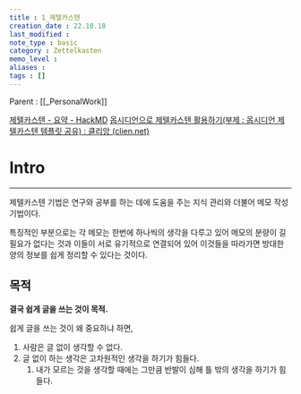 ```yaml
---
title : 1_제텔카스텐
creation_date : 22.10.18
last_modified :
note_type : basic
category : Zettelkasten
memo_level :
aliases : 
tags : []
---
```


Parent : [[_PersonalWork]]

[제텔카스텐 - 요약 - HackMD](https://hackmd.io/@prUi6bNrQqO14g0aJ3szYQ/BkWeRO6N5)
[옵시디언으로 제텔카스텐 활용하기(부제 : 옵시디언 제텔카스텐 템플릿 공유) : 클리앙 (clien.net)](https://www.clien.net/service/board/lecture/16752664)

# Intro
-----------
제텔카스텐 기법은 연구와 공부를 하는 데에 도움을 주는 지식 관리와 더불어 메모 작성 기법이다.

특징적인 부분으로는 각 메모는 한번에 하나씩의 생각을 다루고 있어 메모의 분량이 길 필요가 없다는 것과 이들이 서로 유기적으로 연결되어 있어 이것들을 따라가면 방대한 양의 정보를 쉽게 정리할 수 있다는 것이다.

## 목적
**결국 쉽게 글을 쓰는 것이 목적.**

쉽게 글을 쓰는 것이 왜 중요하냐 하면,
1. 사람은 글 없이 생각할 수 없다.
2. 글 없이 하는 생각은 고차원적인 생각을 하기가 힘들다.
	1. 내가 모르는 것을 생각할 때에는 그만큼 반발이 심해 틀 밖의 생각을 하기가 힘들다.